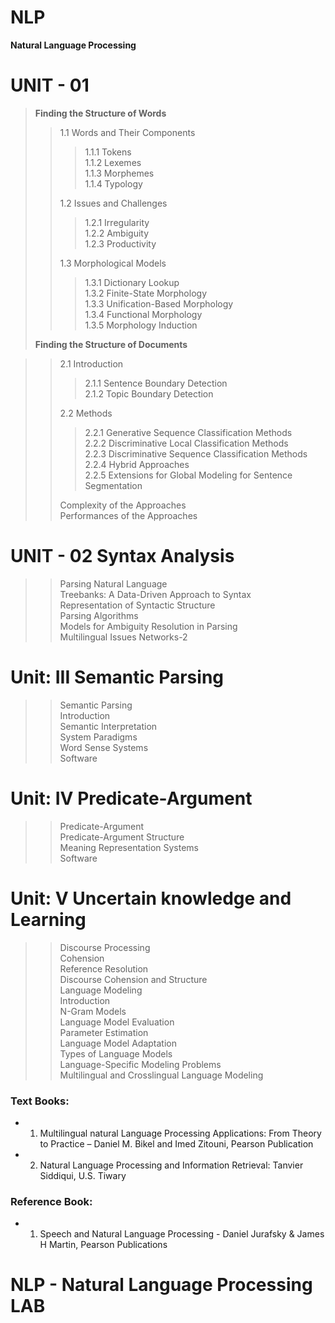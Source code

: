 # NLP
<b>Natural Language Processing</b>

# UNIT - 01
> <b> Finding the Structure of Words </b>
> 
>> 1.1 Words and Their Components
>> 
>>> 1.1.1 Tokens<br/>
>>> 1.1.2 Lexemes<br/>
>>> 1.1.3 Morphemes<br/>
>>> 1.1.4 Typology
>>> 
>> 1.2 Issues and Challenges
>> 
>>> 1.2.1 Irregularity<br/>
>>> 1.2.2 Ambiguity<br/>
>>> 1.2.3 Productivity
>>> 
>> 1.3 Morphological Models
>> 
>>> 1.3.1 Dictionary Lookup<br/>
>>> 1.3.2 Finite-State Morphology<br/>
>>> 1.3.3 Unification-Based Morphology<br/>
>>> 1.3.4 Functional Morphology<br/>
>>> 1.3.5 Morphology Induction<br/>
>
> <b>Finding the Structure of Documents</b>

>> 2.1 Introduction
>>> 2.1.1 Sentence Boundary Detection<br/>
>>> 2.1.2 Topic Boundary Detection<br/>
>>
>> 2.2 Methods
>>
>>> 2.2.1 Generative Sequence Classification Methods<br/>
>>> 2.2.2 Discriminative Local Classification Methods<br/>
>>> 2.2.3 Discriminative Sequence Classification Methods<br/>
>>> 2.2.4 Hybrid Approaches<br/>
>>> 2.2.5 Extensions for Global Modeling for Sentence Segmentation<br/>
>>
>> Complexity of the Approaches<br/>
>> Performances of the Approaches<br/>

# UNIT - 02 Syntax Analysis 
>> 
>> Parsing Natural Language<br/>
>> Treebanks: A Data-Driven Approach to Syntax<br/>
>> Representation of Syntactic Structure<br/>
>> Parsing Algorithms<br>
>> Models for Ambiguity Resolution in Parsing<br>
>> Multilingual Issues Networks-2<br>

# Unit: III Semantic Parsing<br>
>>
>> Semantic Parsing<br>
>> Introduction<br>
>> Semantic Interpretation<br>
>> System Paradigms<br>
>> Word Sense Systems<br>
>> Software<br>

 # Unit: IV Predicate-Argument<br>
 >>
 >> Predicate-Argument<br>
 >> Predicate-Argument Structure<br>
 >> Meaning Representation Systems<br>
 >>  Software<br>
   
 # Unit: V Uncertain knowledge and Learning<br>
 >>
 >> Discourse Processing<br>
 >> Cohension<br>
 >> Reference Resolution<br>
 >> Discourse Cohension and Structure<br>
 >> Language Modeling<br>
 >> Introduction<br>
 >> N-Gram Models<br>
 >> Language Model Evaluation<br>
 >> Parameter Estimation<br>
 >> Language Model Adaptation<br>
 >> Types of Language Models<br>
 >> Language-Specific Modeling Problems</br>
 >> Multilingual and Crosslingual Language Modeling

### Text Books: 
- 1. Multilingual natural Language Processing Applications: From Theory to Practice – Daniel M. Bikel and Imed Zitouni, Pearson Publication 
- 2. Natural Language Processing and Information Retrieval: Tanvier Siddiqui, U.S. Tiwary 
### Reference Book:
- 1. Speech and Natural Language Processing - Daniel Jurafsky & James H Martin, Pearson Publications
 

# NLP - Natural Language Processing LAB
